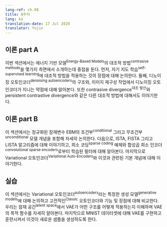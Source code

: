 ```yaml
---
lang-ref: ch.08
title: 8주차
lang: ko
translation-date: 17 Jul 2020 
translator: Yujin
---
```


<!-- 
## Lecture part A -->
## 이론 part A

<!-- In this section, we focused on the introduction of contrastive methods in Energy-Based Models in several aspects. First, we discuss the advantage brought by applying contrastive methods in self-supervised learning. Second, we discussed the architecture of denoising autoencoders and their weakness in image reconstruction tasks. We also talked about other contrastive methods, like contrastive divergence and persistent contrastive divergence. -->

이번 섹션에서는 에너지 기반 모델<sup>Energy-Based Models</sup>의 대조적 방법<sup>contrasive methods</sup>을 몇가지 측면에서 소개하는데 중점을 둔다. 먼저, 자기 지도 학습<sup>self-supervised learning</sup>에 대조적 방법을 적용하는 것의 장점에 대해 논의한다. 둘째, 디노이징 오토인코더<sup>denoising autoencoders</sup>의 구조와,  이미지 재구성 작업에서 디노이징 오토인코더가 지니는 약점에 대해 알아본다. 또한 contrasive divergence<sup>대조 발산</sup>와 persistent contrastive divergence와 같은 다른 대조적 방법에 대해서도 이야기한다. 

<!-- ## Lecture part B -->
## 이론 part B

이 섹션에서는 정규화된 잠재변수 EBM의 조건부<sup>conditional</sup> 그리고 무조건부<sup>unconditional</sup> 모델 개념을 포함해 자세히 논의한다. 다음으로, ISTA, FISTA 그리고 LISTA 알고리즘에 대해 이야기하고, 희소 코딩<sup>sparse coding</sup> 예제와 합성곱 희소 인코더<sup>convolutional sparse encoders</sup>로부터 학습된 필터에 대해 알아본다. 마지막으로 Variational 오토인코더<sup>Variational Auto-Encoders</sup>와 이것과 관련된 기본 개념에 대해 이야기한다.  

<!-- ## Practicum -->
## 실습

이 섹션에서는 Variational 오토인코더<sup>autoencoders</sup>라는 특정한 생성 모델<sup>generative models</sup>에 대해 논의하고 고전적인<sup>Classic</sup> 오토인코더와 기능 및 장점에 대해 비교한다. 우리는 잠재 공간<sup>latent space</sup>에서 VAE가 어떤 구조를 어떻게 적용하는지 이해하며 VAE의 목적 함수를 자세히 알아본다. 마지막으로 MNIST 데이터셋에 대해 VAE를 구현하고 훈련시켜서 이것이 새로운 샘플을 생성하도록 한다. 
